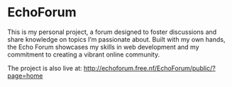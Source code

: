# EchoForum
This is my personal project, a forum designed to foster discussions and share knowledge on topics I’m passionate about. Built with my own hands, the Echo Forum showcases my skills in web development and my commitment to creating a vibrant online community.

The project is also live at:
http://echoforum.free.nf/EchoForum/public/?page=home

